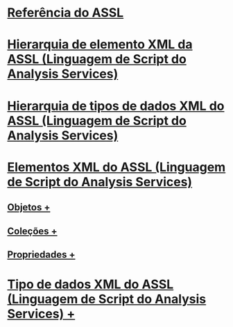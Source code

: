 # [Referência do ASSL](analysis-services-scripting-language-assl-for-xmla.md)
# [Hierarquia de elemento XML da ASSL (Linguagem de Script do Analysis Services)](analysis-services-scripting-language-xml-element-hierarchy-assl.md)
# [Hierarquia de tipos de dados XML do ASSL (Linguagem de Script do Analysis Services)](analysis-services-scripting-language-xml-data-type-hierarchy-assl.md)
# [Elementos XML do ASSL (Linguagem de Script do Analysis Services)](analysis-services-scripting-language-xml-elements-assl.md)
## [Objetos +](objects/objects-assl.md)
## [Coleções +](collections/collections-assl.md)
## [Propriedades +](properties/properties-assl.md)
# [Tipo de dados XML do ASSL (Linguagem de Script do Analysis Services) +](data-type/analysis-services-scripting-language-xml-data-types-assl.md)
